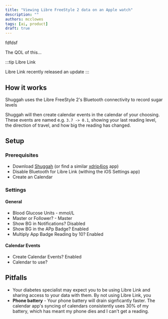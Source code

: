```yaml
---
title: "Viewing Libre FreeStyle 2 data on an Apple watch"
description: ""
authors: mcclowes
tags: [ai, product]
draft: true
---
```


fdfdsf

<!--truncate-->

The QOL of this...

:::tip Libre Link

Libre Link recently released an update 
:::

## How it works

Shuggah uses the Libre FreeStyle 2's Bluetooth connectivity to record sugar levels

Shuggah will then create calendar events in the calendar of your choosing. These events are named e.g. `3.7 -> 0.1`, showing your last reading level, the direction of travel, and how big the reading has changed.

## Setup

### Prerequisites

- Download [Shuggah](https://apps.apple.com/sa/app/shuggah/id1586789452) (or find a similar [xdrip4ios](https://xdrip4ios.readthedocs.io/en/latest/) app)
- Disable Bluetooth for Libre Link (withing the iOS Settings app)
- Create an Calendar

### Settings

#### General

- Blood Glucose Units - mmol/L
- Master or Follower? - Master
- Show BG in Notifications? Disabled
- Show BG in the APp Badge? Enabled
- Multiply App Badge Reading by 10? Enabled

#### Calendar Events

- Create Calendar Events? Enabled
- Calendar to use?

## Pitfalls

- Your diabetes specialist may expect you to be using Libre Link and sharing access to your data with them. By not using Libre Link, you 
- **Phone battery** - Your phone battery will drain signficantly faster. The calendar app's syncing of calendars consistently uses 30% of my battery, which has meant my phone dies and I can't get a reading.